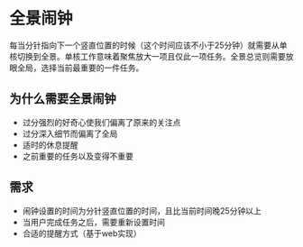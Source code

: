 # 全景闹钟
每当分针指向下一个竖直位置的时候（这个时间应该不小于25分钟）就需要从单核切换到全景。单核工作意味着聚焦放大一项且仅此一项任务。全景总览则需要放眼全局，选择当前最重要的一件任务。

## 为什么需要全景闹钟
+ 过分强烈的好奇心使我们偏离了原来的关注点
+ 过分深入细节而偏离了全局
+ 适时的休息提醒
+ 之前重要的任务以及变得不重要

## 需求
+ 闹钟设置的时间为分针竖直位置的时间，且比当前时间晚25分钟以上
+ 当用户完成任务之后，需要重新设置时间
+ 合适的提醒方式（基于web实现）
